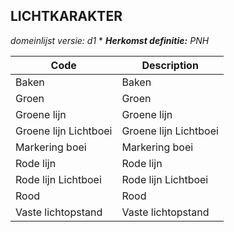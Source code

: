 ## LICHTKARAKTER

*domeinlijst versie: d1* *
*__Herkomst definitie:__ PNH* 

|__Code__ |__Description__	|
|	---	|	---	|
| Baken | Baken |
| Groen | Groen |
| Groene lijn | Groene lijn |
| Groene lijn Lichtboei | Groene lijn Lichtboei |
| Markering boei | Markering boei |
| Rode lijn | Rode lijn |
| Rode lijn Lichtboei | Rode lijn Lichtboei |
| Rood | Rood |
| Vaste lichtopstand | Vaste lichtopstand |
